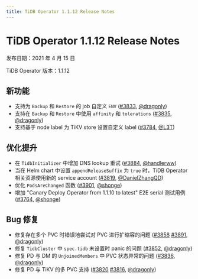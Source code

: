 ```yaml
---
title: TiDB Operator 1.1.12 Release Notes
---
```


# TiDB Operator 1.1.12 Release Notes

发布日期：2021 年 4 月 15 日

TiDB Operator 版本：1.1.12

## 新功能

- 支持为 `Backup` 和 `Restore` 的 job 自定义 `ENV` ([#3833](https://github.com/pingcap/tidb-operator/pull/3833), [@dragonly](https://github.com/dragonly))
- 支持在 `Backup` 和 `Restore` 中使用 `affinity` 和 `tolerations` ([#3835](https://github.com/pingcap/tidb-operator/pull/3835), [@dragonly](https://github.com/dragonly))
- 支持基于 node label 为 TiKV store 设置自定义 label ([#3784](https://github.com/pingcap/tidb-operator/pull/3784), [@L3T](https://github.com/L3T))

## 优化提升

- 在 `TidbInitializer` 中增加 DNS lookup 重试 ([#3884](https://github.com/pingcap/tidb-operator/pull/3884), [@handlerww](https://github.com/handlerww))
- 当在 Helm chart 中设置 `appendReleaseSuffix` 为 `true` 时，TiDB Operator 相关资源使用新的 service account ([#3819](https://github.com/pingcap/tidb-operator/pull/3819), [@DanielZhangQD](https://github.com/DanielZhangQD))
- 优化 `PodsAreChanged` 函数 ([#3901](https://github.com/pingcap/tidb-operator/pull/3901), [@shonge](https://github.com/shonge))
- 增加 "Canary Deploy Operator from 1.1.10 to latest" E2E serial 测试用例 ([#3764](https://github.com/pingcap/tidb-operator/pull/3764), [@shonge](https://github.com/shonge))

## Bug 修复

- 修复存在多个 PVC 时错误地尝试对 PVC 进行扩缩容的问题 ([#3858](https://github.com/pingcap/tidb-operator/pull/3858) [#3891](https://github.com/pingcap/tidb-operator/pull/3891), [@dragonly](https://github.com/dragonly))
- 修复 `TidbCluster` 中 `spec.tidb` 未设置时 panic 的问题 ([#3852](https://github.com/pingcap/tidb-operator/pull/3852), [@dragonly](https://github.com/dragonly))
- 修复 PD 与 DM 的 `UnjoinedMembers` 中 PVC 状态异常的问题 ([#3836](https://github.com/pingcap/tidb-operator/pull/3836), [@dragonly](https://github.com/dragonly))
- 修复 PD 与 TiKV 的多 PVC 支持 ([#3820](https://github.com/pingcap/tidb-operator/pull/3820) [#3816](https://github.com/pingcap/tidb-operator/pull/3816), [@dragonly](https://github.com/dragonly))
